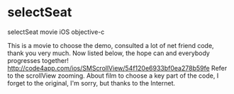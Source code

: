 # selectSeat
selectSeat movie iOS objective-c

  This is a movie to choose the demo, consulted a lot of net friend code, thank you very much.
Now listed below, the hope can and everybody progresses together!
  http://code4app.com/ios/SMScrollView/54f120e6933bf0ea278b59fe Refer to the scrollView zooming.
  About film to choose a key part of the code, I forget to the original, I'm sorry, but thanks to the Internet.

<br>
<img height="700" src="https://github.com/mrhyh/selectSeat/blob/master/movieSeatSelect.gif” />
<br>
_________________________________________________
  这是一个关于电影选座的demo，参考了很多网友的代码，非常感谢你们。现在列举如下，希望能和大家一起进步！
http://code4app.com/ios/SMScrollView/54f120e6933bf0ea278b59fe 参考了scrollView的放缩。

  里面关于电影选座的关键部分代码，我忘记出处了，真抱歉，但是真的感谢那位网友！


